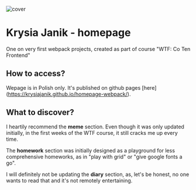 ![cover](https://krysiajanik.github.io/homepage-webpack/src/assets/img/cover.png)

# Krysia Janik - homepage 

One on very first webpack projects, created as part of course "WTF: Co Ten Frontend"

## How to access?

Wepage is in Polish only. It's published on github pages [here] (https://krysiajanik.github.io/homepage-webpack/).

## What to discover?

I heartily recommend the **meme** section. Even though it was only updated initially, in the first weeks of the WTF course, it still cracks me up every time.

The **homework** section was initially designed as a playground for less comprehensive homeworks, as in "play with grid" or "give google fonts a go".

I will definitely not be updating the **diary** section, as, let's be honest, no one wants to read that and it's not remotely entertaining.

